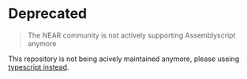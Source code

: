 # Deprecated

> The NEAR community is not actively supporting Assemblyscript anymore

This repository is not being acively maintained anymore, please useing [typescript instead](https://github.com/near-examples/hello-near-js).
